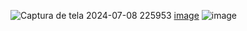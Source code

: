 ![Captura de tela 2024-07-08 225953](https://github.com/SaaraFM/FM/assets/149348061/42e8a439-8e93-4632-9f6a-055fbb2bffbb)
[image](https://github.com/SaaraFM/FM/assets/149348061/1e240311-5ea6-47cf-99b8-50991348dc84)
![image](https://github.com/SaaraFM/FM/assets/149348061/d2818675-5559-40b4-9c37-499ede8dd2c8)
